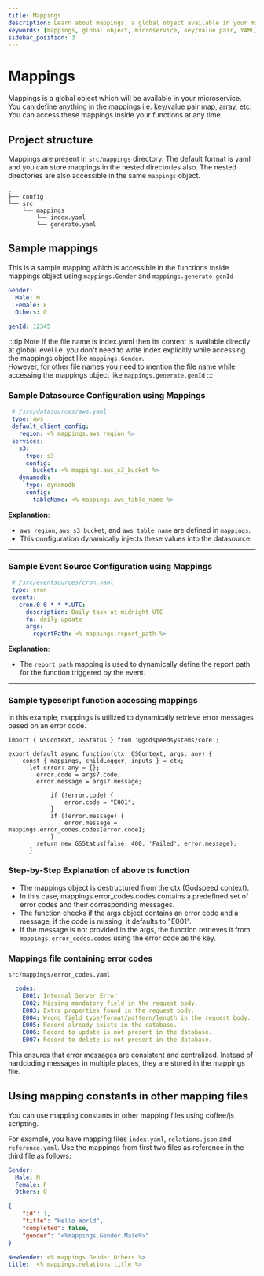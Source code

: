 ```yaml
---
title: Mappings
description: Learn about mappings, a global object available in your microservice for defining key/value pairs, arrays, etc.
keywords: [mappings, global object, microservice, key/value pair, YAML]
sidebar_position: 3
---
```


# Mappings

Mappings is a global object which will be available in your microservice. You can define anything in the mappings i.e. key/value pair map, array, etc. You can access these mappings inside your functions at any time.

## Project structure
Mappings are present in `src/mappings` directory. The default format is yaml and you can store mappings in the nested directories also. The nested directories are also accessible in the same `mappings` object.
```
.
├── config
└── src
    └── mappings
        └── index.yaml
        └── generate.yaml
```

## Sample mappings
This is a sample mapping which is accessible in the functions inside mappings object using `mappings.Gender` and `mappings.generate.genId`   
```yaml title=index.yaml
Gender:
  Male: M
  Female: F
  Others: O
```

```yaml title=generate.yaml
genId: 12345
```
:::tip Note
If the file name is index.yaml then its content is available directly at global level i.e. you don't need to write index explicitly while accessing the mappings object like `mappings.Gender`.    
However, for other file names you need to mention the file name while accessing the mappings object like `mappings.generate.genId`
:::

### Sample Datasource Configuration using Mappings
  ```yaml
   # /src/datasources/aws.yaml
   type: aws
   default_client_config:
     region: <% mappings.aws_region %>
   services:
     s3:
       type: s3
       config:
         bucket: <% mappings.aws_s3_bucket %>
     dynamodb:
       type: dynamodb
       config:
         tableName: <% mappings.aws_table_name %>
   ```
   **Explanation**:
   - `aws_region`, `aws_s3_bucket`, and `aws_table_name` are defined in `mappings`.
   - This configuration dynamically injects these values into the datasource.

---

### Sample Event Source Configuration using Mappings
  ```yaml
   # /src/eventsources/cron.yaml
   type: cron
   events:
     cron.0 0 * * *.UTC:
       description: Daily task at midnight UTC
       fn: daily_update
       args:
         reportPath: <% mappings.report_path %>
  ```
   **Explanation**:
   - The `report_path` mapping is used to dynamically define the report path for the function triggered by the event.

---
### Sample typescript function accessing mappings

In this example, mappings is utilized to dynamically retrieve error messages based on an error code.

```
import { GSContext, GSStatus } from '@godspeedsystems/core';

export default async function(ctx: GSContext, args: any) {
    const { mappings, childLogger, inputs } = ctx;
      let error: any = {};
        error.code = args?.code; 
        error.message = args?.message;
            
            if (!error.code) {
                error.code = "E001";
            } 
            if (!error.message) {
                error.message = mappings.error_codes.codes[error.code];
            }
        return new GSStatus(false, 400, 'Failed', error.message);
      }

```
### Step-by-Step Explanation of above ts function

- The mappings object is destructured from the ctx (Godspeed context).
- In this case, mappings.error_codes.codes contains a predefined set of error codes and their corresponding messages.
- The function checks if the args object contains an error code and a message, if the code is missing, it defaults to "E001".
- If the message is not provided in the args, the function retrieves it from `mappings.error_codes.codes` using the error code as the key. 

### Mappings file containing error codes
`src/mappings/error_codes.yaml`
```yaml
  codes:
    E001: Internal Server Error
    E002: Missing mandatory field in the request body.
    E003: Extra properties found in the request body.
    E004: Wrong field type/format/pattern/length in the request body.
    E005: Record already exists in the database.
    E006: Record to update is not present in the database.
    E007: Record to delete is not present in the database.
```
This ensures that error messages are consistent and centralized. Instead of hardcoding messages in multiple places, they are stored in the mappings file.


## Using mapping constants in other mapping files
You can use mapping constants in other mapping files using coffee/js scripting.

For example, you have mapping files `index.yaml`, `relations.json` and `reference.yaml`. Use the mappings from first two files as reference in the third file as follows:   
 
```yaml title=index.yaml
Gender:
  Male: M
  Female: F
  Others: O
```

```json title=relations.json
{
    "id": 1,
    "title": "Hello World",
    "completed": false,
    "gender": "<%mappings.Gender.Male%>"
}
```

```yaml title=reference.yaml
NewGender: <% mappings.Gender.Others %>
title:  <% mappings.relations.title %>
```